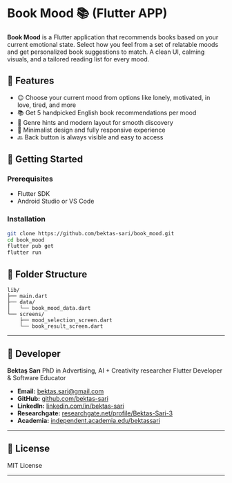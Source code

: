 # Book Mood 📚 (Flutter APP)

**Book Mood** is a Flutter application that recommends books based on your current emotional state. Select how you feel from a set of relatable moods and get personalized book suggestions to match. 
A clean UI, calming visuals, and a tailored reading list for every mood.

## 🌟 Features

* 😌 Choose your current mood from options like lonely, motivated, in love, tired, and more
* 📚 Get 5 handpicked English book recommendations per mood
* 🧠 Genre hints and modern layout for smooth discovery
* 🎨 Minimalist design and fully responsive experience
* 🔙 Back button is always visible and easy to access

## 🚀 Getting Started

### Prerequisites

* Flutter SDK
* Android Studio or VS Code

### Installation

```bash
git clone https://github.com/bektas-sari/book_mood.git
cd book_mood
flutter pub get
flutter run
```

## 📁 Folder Structure

```
lib/
├── main.dart
├── data/
│   └── book_mood_data.dart
└── screens/
    ├── mood_selection_screen.dart
    └── book_result_screen.dart
```

---

## 👤 Developer

**Bektaş Sarı**
PhD in Advertising, AI + Creativity researcher
Flutter Developer & Software Educator

- **Email:** [bektas.sari@gmail.com](mailto:bektas.sari@gmail.com)  
- **GitHub:** [github.com/bektas-sari](https://github.com/bektas-sari)  
- **LinkedIn:** [linkedin.com/in/bektas-sari](https://www.linkedin.com/in/bektas-sari)  
- **Researchgate:** [researchgate.net/profile/Bektas-Sari-3](https://www.researchgate.net/profile/Bektas-Sari-3)  
- **Academia:** [independent.academia.edu/bektassari](https://independent.academia.edu/bektassari)

---

## 📄 License

MIT License


---



